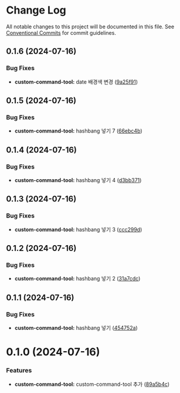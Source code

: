 # Change Log

All notable changes to this project will be documented in this file.
See [Conventional Commits](https://conventionalcommits.org) for commit guidelines.

## 0.1.6 (2024-07-16)

### Bug Fixes

* **custom-command-tool:** date 배경색 변경 ([9a25f91](https://github.com/divopsor/mono-libraries/commit/9a25f91cdd7b08364cb99e32017f63c2564ea20b))

## 0.1.5 (2024-07-16)

### Bug Fixes

* **custom-command-tool:** hashbang 넣기 7 ([66ebc4b](https://github.com/divopsor/mono-libraries/commit/66ebc4b600af64dd56c348bb7433d5b4884618e4))

## 0.1.4 (2024-07-16)

### Bug Fixes

* **custom-command-tool:** hashbang 넣기 4 ([d3bb371](https://github.com/divopsor/mono-libraries/commit/d3bb3710e5d6e607e1a816104fdbff1d9182a6d7))

## 0.1.3 (2024-07-16)

### Bug Fixes

* **custom-command-tool:** hashbang 넣기 3 ([ccc299d](https://github.com/divopsor/mono-libraries/commit/ccc299d3c883296a207f7346db6782270b234a21))

## 0.1.2 (2024-07-16)

### Bug Fixes

* **custom-command-tool:** hashbang 넣기 2 ([31a7cdc](https://github.com/divopsor/mono-libraries/commit/31a7cdce08cc583a614105cfe094838ec231032c))

## 0.1.1 (2024-07-16)

### Bug Fixes

* **custom-command-tool:** hashbang 넣기 ([454752a](https://github.com/divopsor/mono-libraries/commit/454752a09fca0a7151cf3a7ed2c20131c1032a79))

# 0.1.0 (2024-07-16)

### Features

* **custom-command-tool:** custom-command-tool 추가 ([89a5b4c](https://github.com/divopsor/mono-libraries/commit/89a5b4cbc2bfcceb6756fe08fe675189b65e36fc))
